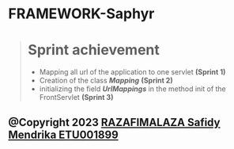 # FRAMEWORK-Saphyr
 
> # Sprint achievement 
> - Mapping all url of the application to one servlet **(Sprint 1)**
> - Creation of the class ***Mapping***  **(Sprint 2)**
> - initializing the field ***UrlMappings*** in the method init of the FrontServlet **(Sprint 3)**


## @Copyright 2023 [RAZAFIMALAZA Safidy Mendrika ETU001899 ](https://github.com/SafidyMendrika) 
